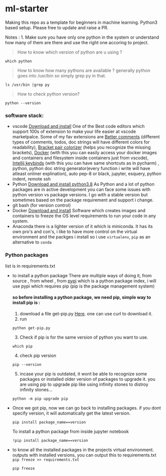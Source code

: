 # ml-starter
Making this repo as a template for beginners in machine learning. Python3 based setup. Please free to update and raise a PR.

Notes : 
    1. Make sure you have only one python in the system or understand how many of them are there and use the right one accoring to project.
> How to know which version of python are u using ?  
```
which python
````
> How to know how many pythons are available ? generally python goes into /usr/bin so simply grep py in that.
```
ls /usr/bin |grep py
```
> How to check python version?
```
python --version
```

### software stack:
* vscode [Download and install](https://code.visualstudio.com/download)
   One of the Best code editors which support 100s of extension to make your life easier at vscode marketpalce. Some of my fav extensions are [Better comments](https://marketplace.visualstudio.com/items?itemName=aaron-bond.better-comments) (different types of comments, todos, doc strings will have different colors for readability), [Bracket pair colorizer](https://marketplace.visualstudio.com/items?itemName=CoenraadS.bracket-pair-colorizer) (helps you recognize the missing brackets), [Docker](https://marketplace.visualstudio.com/items?itemName=ms-azuretools.vscode-docker) (with this you can easily access your docker images and containers and filesystem inside containers just from vscode), [Intellij keybinds](https://marketplace.visualstudio.com/items?itemName=k--kato.intellij-idea-keybindings) (with this you can have same shortcuts as in pycharm) , python, python doc string generator(every function i write will have atleast onliner explination), auto pep-8 or black, jupyter, esquery, python indent, remote ssh 
* Python [Download and install python3.8](https://www.python.org/downloads/release/python-388/)
   As Python and a lot of python packages are in active development you can face some issues with python version vs package versions. I go with a stable version but sometimes based on the package requirement and support i change.
* git bash (for version control)
* Docker [Download and install](https://www.docker.com/get-started)
   Software which creates images and containers to freeze the OS level requirements to run your code in any system.
* Anaconda
   there is a lighter version of it which is miniconda. It has its own pro's and con's, i like to have more control on the virtual environment and the packges i install so i use `virtualenv`, `pip` as an alternative to `conda`   

### Python packages 

list is in requirements.txt

* to install a python package
   There are multiple ways of doing it, from source , from wheel , from [pypi](https://pypi.org/) which is a python package index, i will use pypi which requires pip (pip is the package management system)
    #### so before installing a python package, we need pip, simple way to install pip is :
    1. download a file get-pip.py [Here](https://pip.pypa.io/en/stable/installation/#get-pip-py). one can use curl to download it.
    2. run 
    ```
    python get-pip.py
    ```
    3. Check if pip is for the same version of python you want to use.
    ```
    which pip
    ```
    4. check pip version  
    ```
    pip --version
    ```
    5. incase your pip is outdated, it wont be able to recognize some packages or installed older version of packages to upgrade it. you are using pip to upgrade pip like using infinity stones to distroy infinity stones...
    ```
    python -m pip upgrade pip
    ```
* Once we got pip, now we can go back to installing packages.
    if you dont specify version, it will automatically get the latest version.
    ```
    pip install package_name==version
    ```
    To install a python package from inside jupyter notebook
    ```
    !pip install package_name==version
    ```
* to know all the installed packages in the projects virtual environment. outputs with installed versions, you can output this to requirements.txt  `pip freeze >> requirements.txt`
    ```
    pip freeze
    ```

